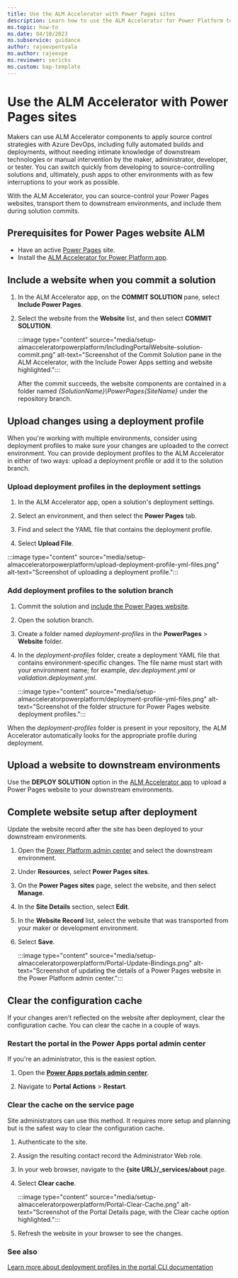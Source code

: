```yaml
---
title: Use the ALM Accelerator with Power Pages sites
description: Learn how to use the ALM Accelerator for Power Platform to apply source-control strategies and automate builds and deployment for your Power Pages sites. 
ms.topic: how-to
ms.date: 04/10/2023
ms.subservice: guidance
author: rajeevpentyala
ms.author: rajeevpe
ms.reviewer: sericks
ms.custom: bap-template
---
```


# Use the ALM Accelerator with Power Pages sites

Makers can use ALM Accelerator components to apply source control strategies with Azure DevOps, including fully automated builds and deployments, without needing intimate knowledge of downstream technologies or manual intervention by the maker, administrator, developer, or tester. You can switch quickly from developing to source-controlling solutions and, ultimately, push apps to other environments with as few interruptions to your work as possible.

With the ALM Accelerator, you can source-control your Power Pages websites, transport them to downstream environments, and include them during solution commits.

## Prerequisites for Power Pages website ALM

- Have an active [Power Pages](/power-pages/introduction) site.
- Install the [ALM Accelerator for Power Platform app](overview.md).

## Include a website when you commit a solution

1. In the ALM Accelerator app, on the **COMMIT SOLUTION** pane, select **Include Power Pages**.

1. Select the website from the **Website** list, and then select **COMMIT SOLUTION**.

   :::image type="content" source="media/setup-almacceleratorpowerplatform/IncludingPortalWebsite-solution-commit.png" alt-text="Screenshot of the Commit Solution pane in the ALM Accelerator, with the Include Power Apps setting and website highlighted.":::<!-- EDITOR'S NOTE: Please include the Include Power Pages setting in the red box. -->

   After the commit succeeds, the website components are contained in a folder named *{SolutionName}\PowerPages\{SiteName}* under the repository branch.

## Upload changes using a deployment profile

When you're working with multiple environments, consider using deployment profiles to make sure your changes are uploaded to the correct environment. You can provide deployment profiles to the ALM Accelerator in either of two ways: upload a deployment profile or add it to the solution branch.

### Upload deployment profiles in the deployment settings

1. In the ALM Accelerator app, open a solution's deployment settings.

1. Select an environment, and then select the **Power Pages** tab.

1. Find and select the YAML file that contains the deployment profile.

1. Select **Upload File**.

:::image type="content" source="media/setup-almacceleratorpowerplatform/upload-deployment-profile-yml-files.png" alt-text="Screenshot of uploading a deployment profile.":::<!-- EDITOR'S NOTE: Please highlight the Power Pages tab. -->

### Add deployment profiles to the solution branch

1. Commit the solution and [include the Power Pages website](#include-a-website-when-you-commit-a-solution).

1. Open the solution branch.

1. Create a folder named *deployment-profiles* in the **PowerPages** > **Website** folder.

1. In the *deployment-profiles* folder, create a deployment YAML file that contains environment-specific changes. The file name must start with your environment name; for example, *dev.deployment.yml* or *validation.deployment.yml*.

   :::image type="content" source="media/setup-almacceleratorpowerplatform/deployment-profile-yml-files.png" alt-text="Screenshot of the folder structure for Power Pages website deployment profiles.":::

When the *deployment-profiles* folder is present in your repository, the ALM Accelerator automatically looks for the appropriate profile during deployment.

## Upload a website to downstream environments

Use the **DEPLOY SOLUTION** option in the [ALM Accelerator app](overview.md) to upload a Power Pages website to your downstream environments.

## Complete website setup after deployment

Update the website record after the site has been deployed to your downstream environments.

1. Open the [Power Platform admin center](https://admin.powerplatform.microsoft.com) and select the downstream environment.

1. Under **Resources**, select **Power Pages sites**.

1. On the **Power Pages sites** page, select the website, and then select **Manage**.

1. In the **Site Details** section, select **Edit**.

1. In the **Website Record** list, select the website that was transported from your maker or development environment.

1. Select **Save**.

   :::image type="content" source="media/setup-almacceleratorpowerplatform/Portal-Update-Bindings.png" alt-text="Screenshot of updating the details of a Power Pages website in the Power Platform admin center.":::<!-- EDITOR'S NOTE: Please crop and highlight the screenshot IAW our [screenshot guidelines](/bacx/screenshots-for-bap?branch=main) -->

## Clear the configuration cache

If your changes aren't reflected on the website after deployment, clear the configuration cache. You can clear the cache in a couple of ways.

### Restart the portal in the Power Apps portal admin center

If you're an administrator, this is the easiest option.

1. Open the **[Power Apps portals admin center](/power-apps/maker/portals/overview)**.

1. Navigate to **Portal Actions** > **Restart**.

### Clear the cache on the service page

Site administrators can use this method. It requires more setup and planning but is the safest way to clear the configuration cache.

1. Authenticate to the site.

1. Assign the resulting contact record the Administrator Web role.

1. In your web browser, navigate to the **{site URL}/_services/about** page.

1. Select **Clear cache**.

   :::image type="content" source="media/setup-almacceleratorpowerplatform/Portal-Clear-Cache.png" alt-text="Screenshot of the Portal Details page, with the Clear cache option highlighted.":::

1. Refresh the website in your browser to see the changes.

### See also

[Learn more about deployment profiles in the portal CLI documentation](../../developer/cli/reference/paportal.md)
